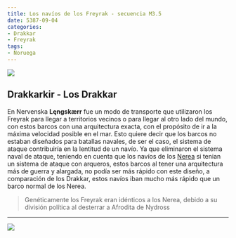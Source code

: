 ```yaml
---
title: Los navíos de los Freyrak - secuencia M3.5
date: 5387-09-04
categories:
- Drakkar
- Freyrak
tags:
- Noruega
---
```


![](https://i.postimg.cc/vm2QGhmw/image.png)

## Drakkarkir - Los Drakkar

En Nervenska **Lęngskærr** fue un modo de transporte que utilizaron los Freyrak para llegar a territorios vecinos o para llegar al otro lado del mundo, con estos barcos con una arquitectura exacta, con el propósito de ir a la máxima velocidad posible en el mar. Esto quiere decir que los barcos no estaban diseñados para batallas navales, de ser el caso, el sistema de ataque contribuiría en la lentitud de un navío. Ya que eliminaron el sistema naval de ataque, teniendo en cuenta que los navíos de los [Nerea](https://strekozov.github.io/htb-writeup-nereashkakeinn/) si tenian un sistema de ataque con arqueros, estos barcos al tener una arquitectura más de guerra y alargada, no podía ser más rápido con este diseño, a comparación de los Drakkar, estos navíos iban mucho más rápido que un barco normal de los Nerea.

> Genéticamente los Freyrak eran idénticos a los Nerea, debido a su división política al desterrar a Afrodita de Nydross

---

![](https://i.postimg.cc/XNTLqBHR/image.png)
